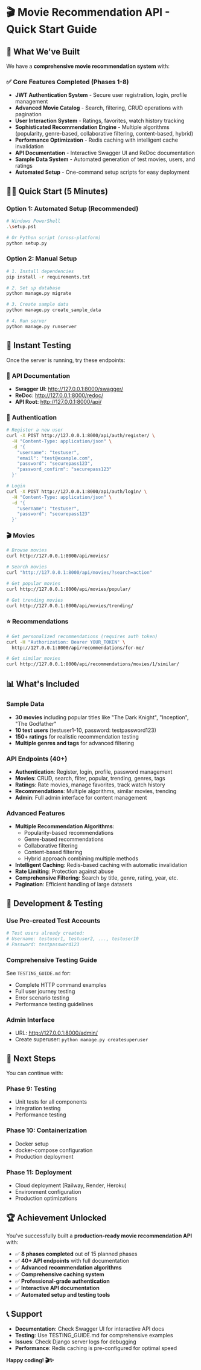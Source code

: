 # 🎬 Movie Recommendation API - Quick Start Guide

## 🚀 What We've Built

We have a **comprehensive movie recommendation system** with:

### ✅ **Core Features Completed (Phases 1-8)**
- **JWT Authentication System** - Secure user registration, login, profile management
- **Advanced Movie Catalog** - Search, filtering, CRUD operations with pagination
- **User Interaction System** - Ratings, favorites, watch history tracking
- **Sophisticated Recommendation Engine** - Multiple algorithms (popularity, genre-based, collaborative filtering, content-based, hybrid)
- **Performance Optimization** - Redis caching with intelligent cache invalidation
- **API Documentation** - Interactive Swagger UI and ReDoc documentation
- **Sample Data System** - Automated generation of test movies, users, and ratings
- **Automated Setup** - One-command setup scripts for easy deployment

## 🏃‍♂️ Quick Start (5 Minutes)

### Option 1: Automated Setup (Recommended)
```bash
# Windows PowerShell
.\setup.ps1

# Or Python script (cross-platform)
python setup.py
```

### Option 2: Manual Setup
```bash
# 1. Install dependencies
pip install -r requirements.txt

# 2. Set up database
python manage.py migrate

# 3. Create sample data
python manage.py create_sample_data

# 4. Run server
python manage.py runserver
```

## 🧪 Instant Testing

Once the server is running, try these endpoints:

### 📖 **API Documentation**
- **Swagger UI**: http://127.0.0.1:8000/swagger/
- **ReDoc**: http://127.0.0.1:8000/redoc/
- **API Root**: http://127.0.0.1:8000/api/

### 🔐 **Authentication**
```bash
# Register a new user
curl -X POST http://127.0.0.1:8000/api/auth/register/ \
  -H "Content-Type: application/json" \
  -d '{
    "username": "testuser",
    "email": "test@example.com",
    "password": "securepass123",
    "password_confirm": "securepass123"
  }'

# Login
curl -X POST http://127.0.0.1:8000/api/auth/login/ \
  -H "Content-Type: application/json" \
  -d '{
    "username": "testuser",
    "password": "securepass123"
  }'
```

### 🎬 **Movies**
```bash
# Browse movies
curl http://127.0.0.1:8000/api/movies/

# Search movies
curl "http://127.0.0.1:8000/api/movies/?search=action"

# Get popular movies
curl http://127.0.0.1:8000/api/movies/popular/

# Get trending movies
curl http://127.0.0.1:8000/api/movies/trending/
```

### ⭐ **Recommendations**
```bash
# Get personalized recommendations (requires auth token)
curl -H "Authorization: Bearer YOUR_TOKEN" \
  http://127.0.0.1:8000/api/recommendations/for-me/

# Get similar movies
curl http://127.0.0.1:8000/api/recommendations/movies/1/similar/
```

## 📊 **What's Included**

### Sample Data
- **30 movies** including popular titles like "The Dark Knight", "Inception", "The Godfather"
- **10 test users** (testuser1-10, password: testpassword123)
- **150+ ratings** for realistic recommendation testing
- **Multiple genres and tags** for advanced filtering

### API Endpoints (40+)
- **Authentication**: Register, login, profile, password management
- **Movies**: CRUD, search, filter, popular, trending, genres, tags
- **Ratings**: Rate movies, manage favorites, track watch history
- **Recommendations**: Multiple algorithms, similar movies, trending
- **Admin**: Full admin interface for content management

### Advanced Features
- **Multiple Recommendation Algorithms**:
  - Popularity-based recommendations
  - Genre-based recommendations  
  - Collaborative filtering
  - Content-based filtering
  - Hybrid approach combining multiple methods
- **Intelligent Caching**: Redis-based caching with automatic invalidation
- **Rate Limiting**: Protection against abuse
- **Comprehensive Filtering**: Search by title, genre, rating, year, etc.
- **Pagination**: Efficient handling of large datasets

## 🔧 **Development & Testing**

### Use Pre-created Test Accounts
```bash
# Test users already created:
# Username: testuser1, testuser2, ..., testuser10
# Password: testpassword123
```

### Comprehensive Testing Guide
See `TESTING_GUIDE.md` for:
- Complete HTTP command examples
- Full user journey testing
- Error scenario testing
- Performance testing guidelines

### Admin Interface
- URL: http://127.0.0.1:8000/admin/
- Create superuser: `python manage.py createsuperuser`

## 🎯 **Next Steps**

You can continue with:

### Phase 9: Testing
- Unit tests for all components
- Integration testing
- Performance testing

### Phase 10: Containerization
- Docker setup
- docker-compose configuration
- Production deployment

### Phase 11: Deployment
- Cloud deployment (Railway, Render, Heroku)
- Environment configuration
- Production optimizations

## 🏆 **Achievement Unlocked**

You've successfully built a **production-ready movie recommendation API** with:
- ✅ **8 phases completed** out of 15 planned phases
- ✅ **40+ API endpoints** with full documentation
- ✅ **Advanced recommendation algorithms** 
- ✅ **Comprehensive caching system**
- ✅ **Professional-grade authentication**
- ✅ **Interactive API documentation**
- ✅ **Automated setup and testing tools**

## 📞 **Support**

- **Documentation**: Check Swagger UI for interactive API docs
- **Testing**: Use TESTING_GUIDE.md for comprehensive examples
- **Issues**: Check Django server logs for debugging
- **Performance**: Redis caching is pre-configured for optimal speed

**Happy coding! 🎬✨**
